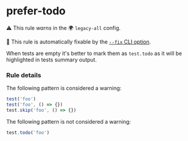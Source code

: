 # prefer-todo

⚠️ This rule _warns_ in the 🌍 `legacy-all` config.

🔧 This rule is automatically fixable by the [`--fix` CLI option](https://eslint.org/docs/latest/user-guide/command-line-interface#--fix).

<!-- end auto-generated rule header -->

When tests are empty it's better to mark them as `test.todo` as it will be highlighted in tests summary output.

### Rule details

The following pattern is considered a warning:

```js
test('foo')
test('foo', () => {})
test.skip('foo', () => {})
```

The following pattern is not considered a warning:

```js
test.todo('foo')
```
